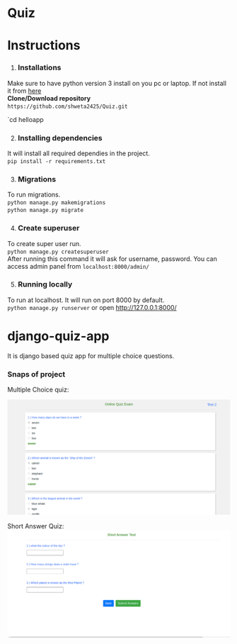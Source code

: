 # Quiz

# Instructions 

1) ### Installations
  Make sure to have python version 3 install on you pc or laptop. 
  If not install it from [here](https://www.python.org) <br>
  **Clone/Download repository** <br>
  `https://github.com/shweta2425/Quiz.git`<br>
  
  `cd helloapp
  
2) ### Installing dependencies 
  It will install all required dependies in the project.<br>
  `pip install -r requirements.txt`
  
3) ### Migrations 
  To run migrations. <br>
  `python manage.py makemigrations`<br>
  `python manage.py migrate`
  
4) ### Create superuser
  To create super user run. <br>
  `python manage.py createsuperuser` <br>
  After running this command it will ask for username, password.
  You can access admin panel from `localhost:8000/admin/`

5) ### Running locally
  To run at localhost. It will run on port 8000 by default.<br>
  `python manage.py runserver` 
  or open
   http://127.0.0.1:8000/

# django-quiz-app
It is django based quiz app for multiple choice questions.


### Snaps of project 
  Multiple Choice quiz:
  
  ![alt text](https://github.com/shweta2425/Quiz/blob/main/screenshots/Screenshot1.png "")
  <br>
  
  Short Answer Quiz:
  ![alt text](https://github.com/shweta2425/Quiz/blob/main/screenshots/Screenshot3.png "")
  <br>
